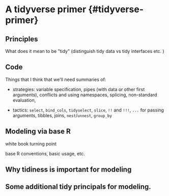 


# A tidyverse primer {#tidyverse-primer}

## Principles

What does it mean to be "tidy" (distinguish tidy data vs tidy interfaces etc. )


## Code

Things that I think that we'll need summaries of:

 * strategies: variable specification, pipes (with data or other first arguments), conflicts and using namespaces, splicing, non-standard evaluation, 

 * tactics: `select`, `bind_cols`, `tidyselect`, `slice`,  `!!` and `!!!`, `...` for passing arguments, tibbles, joins, `nest`/`unnest`, `group_by`


## Modeling via base R

white book turning point

base R conventions, basic usage, etc.  

## Why tidiness is important for modeling



## Some additional tidy principals for modeling. 


